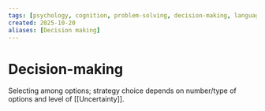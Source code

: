 ```yaml
---
tags: [psychology, cognition, problem-solving, decision-making, language, intelligence, testing, heuristics, bias]
created: 2025-10-20
aliases: [Decision making]
---
```

# Decision-making

Selecting among options; strategy choice depends on number/type of options and level of [[Uncertainty]].
